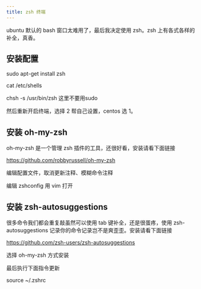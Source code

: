 ```yaml
---
title: zsh 终端
---
```




ubuntu 默认的 bash 窗口太难用了，最后我决定使用 zsh。zsh 上有各式各样的补全，真香。

## 安装配置

sudo apt-get install zsh

cat /etc/shells

chsh -s /usr/bin/zsh     这里不要用sudo

然后重新开启终端，选择 2 帮自己设置，centos 选 1。

## 安装 oh-my-zsh

oh-my-zsh 是一个管理 zsh 插件的工具，还很好看，安装请看下面链接

<https://github.com/robbyrussell/oh-my-zsh>

编辑配置文件，取消更新注释、模糊命令注释

编辑 zshconfig 用 vim 打开

## 安装 zsh-autosuggestions

 很多命令我们都会重复敲虽然可以使用 tab 键补全，还是很蛋疼，使用 zsh-autosuggestions 记录你的命令记录岂不是爽歪歪。安装请看下面链接

https://github.com/zsh-users/zsh-autosuggestions

选择 oh-my-zsh 方式安装

最后执行下面指令更新

source ~/.zshrc





